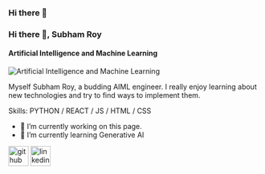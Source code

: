 ### Hi there 👋

### Hi there 👋, Subham Roy
#### Artificial Intelligence and Machine Learning
![Artificial Intelligence and Machine Learning](https://www.canva.com/design/DAFw23OvANs/pTZxf6EsLkNyrwjcvQ_2ZA/edit?utm_content=DAFw23OvANs&utm_campaign=designshare&utm_medium=link2&utm_source=sharebutton)

Myself Subham Roy, a budding AIML engineer. I really enjoy learning about new technologies and try to find ways to implement them.

Skills: PYTHON / REACT / JS / HTML / CSS

- 🔭 I’m currently working on this page. 
- 🌱 I’m currently learning Generative AI 


[<img src='https://cdn.jsdelivr.net/npm/simple-icons@3.0.1/icons/github.svg' alt='github' height='40'>](https://github.com/mikeenforcer)  [<img src='https://cdn.jsdelivr.net/npm/simple-icons@3.0.1/icons/linkedin.svg' alt='linkedin' height='40'>](https://www.linkedin.com/in/subham-roy-374023258/)  

